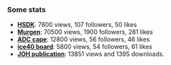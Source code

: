 ### Some stats

* __[HSDK](https://hackaday.io/project/10899)__: 7800 views, 107 followers, 50 likes
* __[Murgen](https://hackaday.io/project/9281)__: 70500 views, 1900 followers, 281 likes
* __[ADC cape](https://hackaday.io/project/20455)__: 12800 views, 56 followers, 46 likes
* __[ice40 board](https://hackaday.io/project/28375-un0rick-an-ice40-ultrasound-board)__: 5800 views, 54 followers, 61 likes
* __[JOH publication](https://openhardware.metajnl.com/articles/10.5334/joh.2/metrics/#views)__: 13851 views and 1395 downloads.


